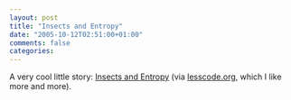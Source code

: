 ```yaml
---
layout: post
title: "Insects and Entropy"
date: "2005-10-12T02:51:00+01:00"
comments: false
categories: 
---
```


<p>A very cool little story: <a href="http://naeblis.cx/rtomayko/2005/04/02/insects-and-entropy">Insects and Entropy</a> (via  <a href="http://lesscode.org/">lesscode.org</a>, which I like more and more).</p>


